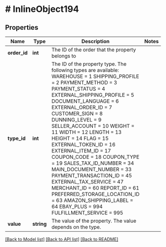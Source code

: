 # # InlineObject194

## Properties

Name | Type | Description | Notes
------------ | ------------- | ------------- | -------------
**order_id** | **int** | The ID of the order that the property belongs to | 
**type_id** | **int** | The ID of the property type. The following types are available:    WAREHOUSE  &#x3D; 1   SHIPPING_PROFILE &#x3D; 2   PAYMENT_METHOD   &#x3D; 3   PAYMENT_STATUS   &#x3D; 4   EXTERNAL_SHIPPING_PROFILE   &#x3D; 5   DOCUMENT_LANGUAGE   &#x3D; 6   EXTERNAL_ORDER_ID   &#x3D; 7   CUSTOMER_SIGN   &#x3D; 8   DUNNING_LEVEL   &#x3D; 9   SELLER_ACCOUNT   &#x3D; 10   WEIGHT   &#x3D; 11   WIDTH   &#x3D; 12   LENGTH          &#x3D; 13   HEIGHT  &#x3D; 14   FLAG   &#x3D; 15   EXTERNAL_TOKEN_ID   &#x3D; 16   EXTERNAL_ITEM_ID   &#x3D; 17   COUPON_CODE   &#x3D; 18   COUPON_TYPE         &#x3D;   19   SALES_TAX_ID_NUMBER &#x3D;   34   MAIN_DOCUMENT_NUMBER &#x3D; 33   PAYMENT_TRANSACTION_ID &#x3D; 45   EXTERNAL_TAX_SERVICE &#x3D; 47   MERCHANT_ID &#x3D; 60   REPORT_ID &#x3D; 61   PREFERRED_STORAGE_LOCATION_ID &#x3D; 63   AMAZON_SHIPPING_LABEL &#x3D; 64   EBAY_PLUS &#x3D; 994   FULFILLMENT_SERVICE &#x3D; 995 | 
**value** | **string** | The value of the property. The value depends on the type. | 

[[Back to Model list]](../../README.md#documentation-for-models) [[Back to API list]](../../README.md#documentation-for-api-endpoints) [[Back to README]](../../README.md)


